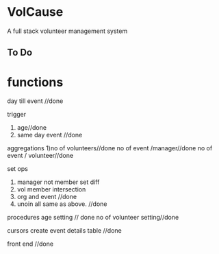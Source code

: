 # VolCause

A full stack volunteer management system

## To Do

# functions

day till event //done

trigger

1. age//done
2. same day event //done

aggregations
1)no of volunteers//done
no of event /manager//done
no of event / volunteer//done

set ops

1.  manager not member set diff
2.  vol member intersection
3.  org and event //done
4.  unoin all same as above. //done

procedures
age setting // done
no of volunteer setting//done

cursors
create event details table //done

front end //done
